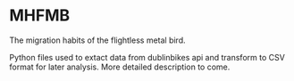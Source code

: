 # MHFMB

The migration habits of the flightless metal bird.

Python files used to extact data from dublinbikes api and transform to CSV format for later analysis. More detailed description to come.
